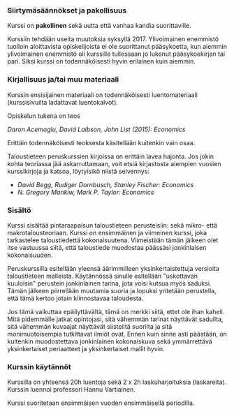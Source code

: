 ### Siirtymäsäännökset ja pakollisuus

Kurssi on **pakollinen** sekä uutta että vanhaa kandia suorittaville.

Kurssiin tehdään useita muutoksia syksyllä 2017. Ylivoimainen enemmistö tuolloin aloittavista opiskelijoista ei ole suorittanut pääsykoetta, kun aiemmin ylivoimainen enemmistö oli kurssille tullessaan jo lukenut pääsykoekirjan tai pari. Siksi kurssi on todennäköisesti hyvin erilainen kuin aiemmin.

### Kirjallisuus ja/tai muu materiaali

Kurssin ensisijainen materiaali on todennäköisesti luentomateriaali (kurssisivuilta ladattavat luentokalvot). 

Opiskelun tukena on teos 

_Daron Acemoglu, David Laibson, John List (2015): Economics_

Erittäin todennäköisesti teoksesta käsitellään kuitenkin vain osaa.

Taloustieteen peruskurssien kirjoissa on erittäin lavea hajonta. Jos jokin kohta teoriassa jää askarruttamaan, voit etsiä kirjastosta aiempien vuosien kurssikirjoja ja katsoa, löytyisikö niistä selvennys:

* _David Begg, Rudiger Dornbusch, Stanley Fischer: Economics_
* _N. Gregory Mankiw, Mark P. Taylor: Economics_

### Sisältö

Kurssi sisältää pintaraapaisun taloustieteen perusteisiin: sekä mikro- että makrotalousteoriaan. Kurssi on ensimmäinen ja viimeinen kurssi, joka tarkastelee taloustiedettä kokonaisuutena. Viimeistään tämän jälkeen olet itse vastuussa siitä, että taloustiede muodostaa päässäsi jonkinlaisen kokonaisuuden.

Peruskurssilla esitellään yleensä äärimmilleen yksinkertaistettuja versioita taloustieteen malleista. Käytännössä sinulle esitellään "uskottavan kuuloisin" perustein jonkinlainen tarina, jota voisi kutsua myös saduksi. Tämän jälkeen piirrellään muutamia suoria ja lopuksi yritetään perustella, että tämä kertoo jotain kiinnostavaa taloudesta.

Jos tämä vaikuttaa epäilyttävältä, tämä on merkki siitä, ettet ole ihan kaheli. Mitä pidemmälle jatkat opintojasi, sitä vähemmän tarinat näyttävät saduilta, sitä vähemmän kuvaajat näyttävät siisteiltä suorilta ja sitä monimuotoisempia tutkittavat ilmiöt ovat. Ennen kuin sinne asti päästään, on kuitenkin muodostettava jonkinlainen kokonaiskuva sekä ymmärrettävä yksinkertaiset periaatteet ja yksinkertaiset mallit hyvin.

### Kurssin käytännöt

Kurssilla on yhteensä 20h luentoja sekä 2 x 2h laskuharjoituksia (laskareita). Kurssin luennoi professori Hannu Vartiainen. 

Kurssi suoritetaan ensimmäisen vuoden ensimmäisellä periodilla.
